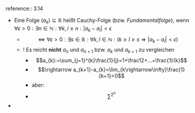 reference:: 3.14

- Eine Folge $\left(a_{k}\right)\subseteq\mathbb{R}$ heißt Cauchy-Folge (bzw. *Fundamentalfolge*), wenn $\forall\epsilon>0:\exists n\in\mathbb{N}:\forall k,l\geq n:\left|a_{k}-a_{l}\right|<\epsilon$
	- $$\Leftrightarrow\forall\epsilon>0:\exists s\in\mathbb{R}:\forall k,l\in\mathbb{N}:\left(k\geq l\geq s\Rightarrow\left|a_{k}-a_{l}\right|<\epsilon\right)$$
	- ! Es reicht **nicht** $a_{n}$ und $a_{n+1}$ bzw. $a_{k}$ und $a_{k+1}$ zu vergleichen
		- $$a_{k}:=\sum_{j=1}^{k}\frac{1}{j}=1+\frac12+...+\frac{1}{k}$$
		- $$\rightarrow a_{k+1}-a_{k}=\lim_{k\rightarrow\infty}\frac{1}{k+1}=0$$
		- aber:
		- $$\sum^{2^{n}}$$
-